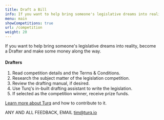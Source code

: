 ```yaml
---
title: Draft a Bill
info: If you want to help bring someone's legislative dreams into reality, become a Drafter and make some money along the way
menu: main
showCompetitions: true
url: /competition
weight: 20
---
```


If you want to help bring someone's legislative dreams into reality, become a Drafter and make some money along the way.

#### Drafters

1. Read competition details and the Terms & Conditions.
2. Research the subject matter of the legislation competition.
3. Review the drafting manual, if desired.
4. Use Turq's in-built drafting assistant to write the legislation.
5. If selected as the competition winner, receive prize funds.


[Learn more about Turq](/about) and how to contribute to it.  

ANY AND ALL FEEDBACK, EMAIL [tim@turq.io](mailto:tim@turq.io)
